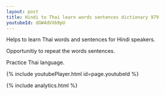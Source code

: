 ```yaml
---
layout: post
title: Hindi to Thai learn words sentences dictionary 979 
youtubeId: dGW4dVXb9pU
---
```

 
 
Helps to learn Thai words and sentences for Hindi speakers.

Opportunitiy to repeat the words sentences. 

Practice Thai language. 
 
{% include youtubePlayer.html id=page.youtubeId %}
 
 
{% include analytics.html %}